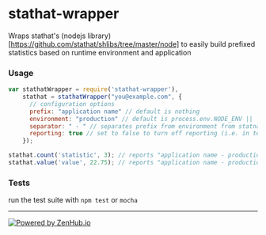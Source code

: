 stathat-wrapper
===============

Wraps stathat's (nodejs library)[https://github.com/stathat/shlibs/tree/master/node] to easily build prefixed statistics based on runtime environment and application

### Usage

```js
var stathatWrapper = require('stathat-wrapper'),
    stathat = stathatWrapper("you@example.com", {
      // configuration options
      prefix: "application name" // default is nothing
      environment: "production" // default is process.env.NODE_ENV || 'development'
      separator: " - " // separates prefix from environment from statname, default is " - " 
      reporting: true // set to false to turn off reporting (i.e. in testing mode)
    });

stathat.count('statistic', 3); // reports "application name - production - statistic": 3
stathat.value('value', 22.75); // reports "application name - production - value": 22.75

```

### Tests

run the test suite with `npm test` or `mocha`

***
[![Powered by ZenHub.io](https://raw.github.com/axiomzen/zenhub-now/master/powered-by-zenhub-720.png)](https://zenhub.io)
